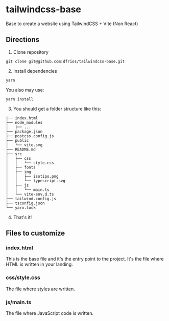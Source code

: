 # tailwindcss-base
Base to create a website using TailwindCSS + Vite (Non React)

## Directions

1. Clone repository
```shell
git clone git@github.com:dfrios/tailwindcss-base.git
```

2. Install dependencies
```shell
yarn
```
You also may use:
```shell
yarn install
```

3. You should get a folder structure like this:
```
├── index.html
├── node_modules
│   ├── ...
├── package.json
├── postcss.config.js
├── public
│   └── vite.svg
├── README.md
├── src
│   ├── css
│   │   └── style.css
│   ├── fonts
│   ├── img
│   │   ├── isotipo.png
│   │   └── typescript.svg
│   ├── js
│   │   └── main.ts
│   └── vite-env.d.ts
├── tailwind.config.js
├── tsconfig.json
└── yarn.lock

```

4. That's it!


## Files to customize

### index.html
This is the base file and it's the entry point to the project. It's the file where HTML is written in your landing.

### css/style.css
The file where styles are written.

### js/main.ts
The file where JavaScript code is written.
